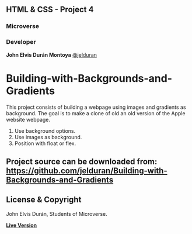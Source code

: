 ## HTML & CSS - Project 4

### Microverse

### Developer

**John Elvis Durán Montoya** [@jelduran](https://github.com/jelduran)

# Building-with-Backgrounds-and-Gradients
This project consists of building a webpage using images and gradients as background. The goal is to make a clone of old an old version of the Apple website webpage.

1. Use background options.
2. Use images as background.
3. Position with float or flex.

## Project source can be downloaded from: <https://github.com/jelduran/Building-with-Backgrounds-and-Gradients>
  
## License & Copyright

John Elvis Durán, Students of Microverse.

**[Live Version](https://gitcdn.xyz/repo/jelduran/Building-with-Backgrounds-and-Gradients/feature/index.html)**